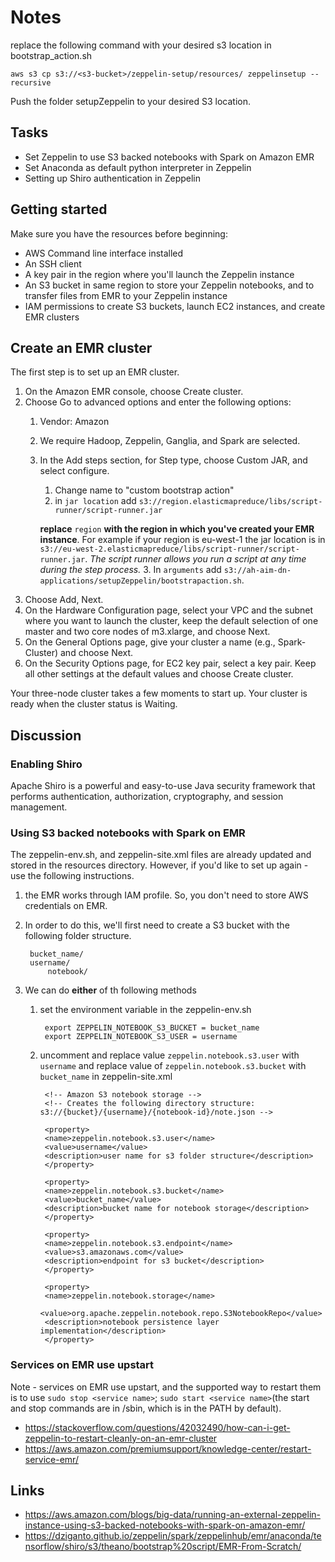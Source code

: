 # Notes

replace the following command with your desired s3 location in bootstrap_action.sh

    aws s3 cp s3://<s3-bucket>/zeppelin-setup/resources/ zeppelinsetup --recursive

Push the folder setupZeppelin to your desired S3 location.

## Tasks

- Set Zeppelin to use S3 backed notebooks with Spark on Amazon EMR
- Set Anaconda as default python interpreter in Zeppelin
- Setting up Shiro authentication in Zeppelin

## Getting started

Make sure you have the resources before beginning:

- AWS Command line interface installed
- An SSH client
- A key pair in the region where you'll launch the Zeppelin instance
- An S3 bucket in same region to store your Zeppelin notebooks, and to transfer files from EMR to your Zeppelin instance
- IAM permissions to create S3 buckets, launch EC2 instances, and create EMR clusters

## Create an EMR cluster

The first step is to set up an EMR cluster.

1. On the Amazon EMR console, choose Create cluster.
2. Choose Go to advanced options and enter the following options:
    1. Vendor: Amazon
    2. We require Hadoop, Zeppelin, Ganglia, and Spark are selected.
    3. In the Add steps section, for Step type, choose Custom JAR, and select configure.
        1. Change name to "custom bootstrap action"
        2. in `jar location` add `s3://region.elasticmapreduce/libs/script-runner/script-runner.jar`

        **replace** `region` **with the region in which you've created your EMR instance**. For example if your region is eu-west-1 the jar location is in `s3://eu-west-2.elasticmapreduce/libs/script-runner/script-runner.jar`. _The script runner allows you run a script at any time during the step process._
        3. In `arguments` add `s3://ah-aim-dn-applications/setupZeppelin/bootstrapaction.sh`.
3. Choose Add, Next.
4. On the Hardware Configuration page, select your VPC and the subnet where you want to launch the cluster, keep the default selection of one master and two core nodes of m3.xlarge, and choose Next.
5. On the General Options page, give your cluster a name (e.g., Spark-Cluster) and choose Next.
6. On the Security Options page, for EC2 key pair, select a key pair. Keep all other settings at the default values and choose Create cluster.

Your three-node cluster takes a few moments to start up. Your cluster is ready when the cluster status is Waiting.

## Discussion

### Enabling Shiro

Apache Shiro is a powerful and easy-to-use Java security framework that performs authentication, authorization, cryptography, and session management.

### Using S3 backed notebooks with Spark on EMR

The zeppelin-env.sh, and zeppelin-site.xml files are already updated and stored in the resources directory. However, if you'd like to set up again - use the following instructions.

1. the EMR works through IAM profile. So, you don't need to store AWS credentials on EMR.
2. In order to do this, we'll first need to create a S3 bucket with the following folder structure.

        bucket_name/
        username/
            notebook/
3. We can do **either** of th following methods
    1. set the environment variable in the zeppelin-env.sh

            export ZEPPELIN_NOTEBOOK_S3_BUCKET = bucket_name
            export ZEPPELIN_NOTEBOOK_S3_USER = username

    2. uncomment and replace value `zeppelin.notebook.s3.user` with `username` and replace value of `zeppelin.notebook.s3.bucket` with `bucket_name` in zeppelin-site.xml

            <!-- Amazon S3 notebook storage -->
            <!-- Creates the following directory structure: s3://{bucket}/{username}/{notebook-id}/note.json -->

            <property>
            <name>zeppelin.notebook.s3.user</name>
            <value>username</value>
            <description>user name for s3 folder structure</description>
            </property>

            <property>
            <name>zeppelin.notebook.s3.bucket</name>
            <value>bucket_name</value>
            <description>bucket name for notebook storage</description>
            </property>

            <property>
            <name>zeppelin.notebook.s3.endpoint</name>
            <value>s3.amazonaws.com</value>
            <description>endpoint for s3 bucket</description>
            </property>

            <property>
            <name>zeppelin.notebook.storage</name>
            <value>org.apache.zeppelin.notebook.repo.S3NotebookRepo</value>
            <description>notebook persistence layer implementation</description>
            </property>

### Services on EMR use upstart

Note - services on EMR use upstart, and the supported way to restart them is to use `sudo stop <service name>`; `sudo start <service name>`(the start and stop commands are in /sbin, which is in the PATH by default).

- <https://stackoverflow.com/questions/42032490/how-can-i-get-zeppelin-to-restart-cleanly-on-an-emr-cluster>
- <https://aws.amazon.com/premiumsupport/knowledge-center/restart-service-emr/>

## Links

- <https://aws.amazon.com/blogs/big-data/running-an-external-zeppelin-instance-using-s3-backed-notebooks-with-spark-on-amazon-emr/>
- <https://dziganto.github.io/zeppelin/spark/zeppelinhub/emr/anaconda/tensorflow/shiro/s3/theano/bootstrap%20script/EMR-From-Scratch/>